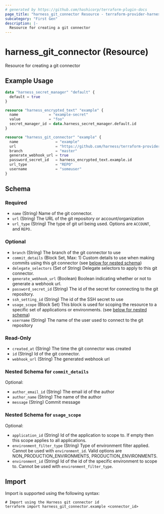 ```yaml
---
# generated by https://github.com/hashicorp/terraform-plugin-docs
page_title: "harness_git_connector Resource - terraform-provider-harness"
subcategory: "First Gen"
description: |-
  Resource for creating a git connector
---
```


# harness_git_connector (Resource)

Resource for creating a git connector

## Example Usage

```terraform
data "harness_secret_manager" "default" {
  default = true
}

resource "harness_encrypted_text" "example" {
  name              = "example-secret"
  value             = "foo"
  secret_manager_id = data.harness_secret_manager.default.id
}

resource "harness_git_connector" "example" {
  name                 = "example"
  url                  = "https://github.com/harness/terraform-provider-harness"
  branch               = "master"
  generate_webhook_url = true
  password_secret_id   = harness_encrypted_text.example.id
  url_type             = "REPO"
  username             = "someuser"
}
```

<!-- schema generated by tfplugindocs -->
## Schema

### Required

- `name` (String) Name of the git connector.
- `url` (String) The URL of the git repository or account/organization
- `url_type` (String) The type of git url being used. Options are `ACCOUNT`, and `REPO.`

### Optional

- `branch` (String) The branch of the git connector to use
- `commit_details` (Block Set, Max: 1) Custom details to use when making commits using this git connector (see [below for nested schema](#nestedblock--commit_details))
- `delegate_selectors` (Set of String) Delegate selectors to apply to this git connector.
- `generate_webhook_url` (Boolean) Boolean indicating whether or not to generate a webhook url.
- `password_secret_id` (String) The id of the secret for connecting to the git repository.
- `ssh_setting_id` (String) The id of the SSH secret to use
- `usage_scope` (Block Set) This block is used for scoping the resource to a specific set of applications or environments. (see [below for nested schema](#nestedblock--usage_scope))
- `username` (String) The name of the user used to connect to the git repository

### Read-Only

- `created_at` (String) The time the git connector was created
- `id` (String) Id of the git connector.
- `webhook_url` (String) The generated webhook url

<a id="nestedblock--commit_details"></a>
### Nested Schema for `commit_details`

Optional:

- `author_email_id` (String) The email id of the author
- `author_name` (String) The name of the author
- `message` (String) Commit message


<a id="nestedblock--usage_scope"></a>
### Nested Schema for `usage_scope`

Optional:

- `application_id` (String) Id of the application to scope to. If empty then this scope applies to all applications.
- `environment_filter_type` (String) Type of environment filter applied. Cannot be used with `environment_id`. Valid options are NON_PRODUCTION_ENVIRONMENTS, PRODUCTION_ENVIRONMENTS.
- `environment_id` (String) Id of the id of the specific environment to scope to. Cannot be used with `environment_filter_type`.

## Import

Import is supported using the following syntax:

```shell
# Import using the Harness git connector id
terraform import harness_git_connector.example <connector_id>
```
